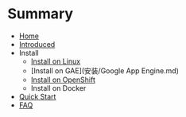 # Summary

* [Home](README.md)
* [Introduced](introduced.md)
* Install
   * [Install on Linux](install/install.md)
   * [Install on GAE](安装/Google App Engine.md)
   * [Install on OpenShift](安装/OpenShift.md)
   * Install on Docker
* [Quick Start](quickstart.md)
* [FAQ](faq.md)

